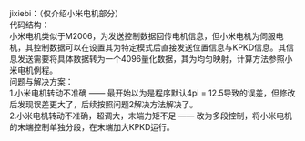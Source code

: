 jixiebi：（仅介绍小米电机部分）<br>
代码结构：<br>
小米电机类似于M2006，为发送控制数据回传电机信息，但小米电机为伺服电机，其控制数据可以在设置其为特定模式后直接发送位置信息与KPKD信息。其信息发送需要将具体数据转为一个4096量化数据，其为均匀映射，计算方法参照小米电机例程。<br>
问题与解决方案：<br>
1.小米电机转动不准确	——	最开始以为是程序默认4pi = 12.5导致的误差，但修改后发现误差更大了，后续按照问题2解决方法解决了。<br>
2.小米电机转动不准确，超调大，末端力矩不足	——	改为多段控制，将小米电机的末端控制单独分段，在末端加大KPKD运行。

